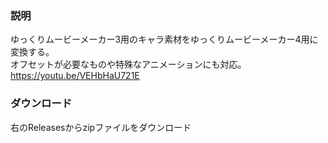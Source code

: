 ### 説明
ゆっくりムービーメーカー3用のキャラ素材をゆっくりムービーメーカー4用に変換する。  
オフセットが必要なものや特殊なアニメーションにも対応。  
https://youtu.be/VEHbHaU721E
### ダウンロード
右のReleasesからzipファイルをダウンロード